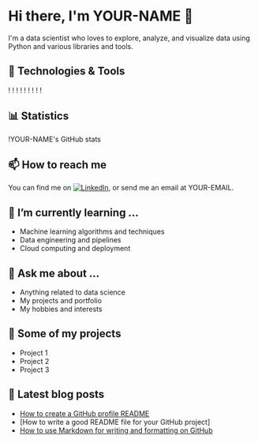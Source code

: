 # Hi there, I'm YOUR-NAME 👋

I'm a data scientist who loves to explore, analyze, and visualize data using Python and various libraries and tools.

## 🔧 Technologies & Tools
!
!
!
!
!
!
!
!
!

## 📊 Statistics
!YOUR-NAME's GitHub stats

## 📫 How to reach me
You can find me on [![LinkedIn][1.2]][1], or send me an email at YOUR-EMAIL.

[1.2]: https://raw.githubusercontent.com/MartinHeinz/MartinHeinz/master/linkedin-3-16.png (LinkedIn icon without padding)
[1]: https://www.linkedin.com/in/YOUR-USERNAME/

## 🌱 I’m currently learning ...
- Machine learning algorithms and techniques
- Data engineering and pipelines
- Cloud computing and deployment

## 💬 Ask me about ...
- Anything related to data science
- My projects and portfolio
- My hobbies and interests

## 🚀 Some of my projects
- Project 1
- Project 2
- Project 3

## 📝 Latest blog posts
- [How to create a GitHub profile README](https://www.freecodecamp.org/news/how-to-write-a-good-readme-file/)
- [How to write a good README file for your GitHub project]
- [How to use Markdown for writing and formatting on GitHub](https://docs.github.com/en/get-started/writing-on-github/getting-started-with-writing-and-formatting-on-github/basic-writing-and-formatting-syntax)


